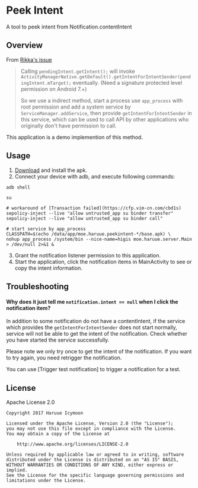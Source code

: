 # Peek Intent
A tool to peek intent from Notification.contentIntent

## Overview
From [Rikka's issue](https://github.com/RikkaW/FCM-for-Mojo/issues/14)

> Calling `pendingIntent.getIntent();` will invoke `ActivityManagerNative.getDefault().getIntentForIntentSender(pendingIntent.mTarget);` eventually. (Need a signature protected level permission on Android 7.+) 
>
> So we use a indirect method, start a process use `app_process` with root permission and add a system service by `ServiceManager.addService`, then provide `getIntentForIntentSender` in this service, which can be used to call API by other applications who originally don't have permission to call. 

This application is a demo implemention of this method. 

## Usage
1. [Download](https://github.com/haruue/PeekIntent/releases/latest) and install the apk. 
2. Connect your device with adb, and execute following commands: 

```shell
adb shell

su

# workaround of [Transaction failed](https://cfp.vim-cn.com/cbd1s)
sepolicy-inject --live "allow untrusted_app su binder transfer"
sepolicy-inject --live "allow untrusted_app su binder call"

# start service by app_process
CLASSPATH=$(echo /data/app/moe.haruue.peekintent-*/base.apk) \
nohup app_process /system/bin --nice-name=higis moe.haruue.server.Main > /dev/null 2>&1 &
```

3. Grant the notification listener permission to this application. 
4. Start the application, click the notification items in MainActivity to see or copy the intent information. 

## Troubleshooting
#### Why does it just tell me `notification.intent == null` when I click the notification item? 
In addition to some notification do not have a contentIntent, if the service which provides the `getIntentForIntentSender` does not start normally, service will not be able to get the intent of the notification. Check whether you have started the service successfully. 

Please note we only try once to get the intent of the notification. If you want to try again, you need retrigger the notification. 

You can use [Trigger test notification] to trigger a notification for a test. 

## License
Apache License 2.0

```License
Copyright 2017 Haruue Icymoon

Licensed under the Apache License, Version 2.0 (the "License");
you may not use this file except in compliance with the License.
You may obtain a copy of the License at

    http://www.apache.org/licenses/LICENSE-2.0

Unless required by applicable law or agreed to in writing, software
distributed under the License is distributed on an "AS IS" BASIS,
WITHOUT WARRANTIES OR CONDITIONS OF ANY KIND, either express or implied.
See the License for the specific language governing permissions and
limitations under the License.
```
